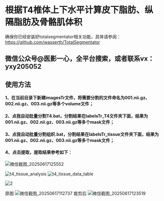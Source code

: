 # 根据T4椎体上下水平计算皮下脂肪、纵隔脂肪及骨骼肌体积
确保你已经安装好totalsegmentator相关功能，具体请参阅：
https://github.com/wasserth/TotalSegmentator
## 微信公众号@医影一心，全平台搜索，或者联系vx：yxy205052
## 使用方法
#### 1、在当前目录下新建imagesTr文件，将需要分割的文件命名为001.nii.gz、002.nii.gz、003.nii.gz等多个volume文件；
#### 2、点我自动批量分割T4.bat，分割结果在labelsTr_T4文件夹下面，结果为001.nii.gz、002.nii.gz、003.nii.gz等多个mask文件；
#### 3、点我自动批量分割组织.bat，分割结果在labelsTr_tissue文件夹下面，结果为001.nii.gz、002.nii.gz、003.nii.gz等多个mask文件；
#### 4、点击提取，提取结果参考如下：
![微信截图_20250617125552](https://github.com/user-attachments/assets/82d66e40-3b6a-414c-88e1-bbed42980d38)


![t4_tissue_analysis](https://github.com/user-attachments/assets/887dbce0-5a1d-49f4-ada8-1f75bd3a42f9)
![t4_tissue_data_table](https://github.com/user-attachments/assets/b33e84fe-eca9-4750-a46c-31dd077e8821)


![2](https://github.com/user-attachments/assets/a2854a27-6979-44e1-9d55-0ddba6dcdcfd)

原图
![微信截图_20250617112737](https://github.com/user-attachments/assets/9fb9914f-765e-4d80-8ef7-3635d8fcfabb)
裁剪后
![微信截图_20250617123519](https://github.com/user-attachments/assets/2cb58f8c-ca25-4985-9303-ae2f06aa6a47)

